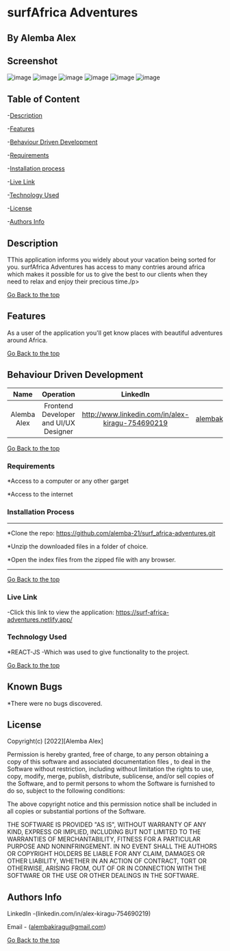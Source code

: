 # surfAfrica Adventures

## By Alemba Alex

## Screenshot

 ![image](./src/assets/Screenshot%20from%202022-08-03%2010-31-27.png)
 ![image](./src/assets/Screenshot%20from%202022-08-03%2010-31-43.png)
 ![image](./src/assets/Screenshot%20from%202022-08-03%2010-31-53.png)
 ![image](./src/assets/Screenshot%20from%202022-08-03%2010-32-01.png)
 ![image](./src/assets/Screenshot%20from%202022-08-03%2010-32-27.png)
 ![image](./src/assets/Screenshot%20from%202022-08-03%2010-32-33.png)

## Table of Content

-[Description](#description)

-[Features](#features)

-[Behaviour Driven Development](#Behaviour-Driven-Development)

-[Requirements](#requirements)

-[Installation process](#installation-process)

-[Live Link](#Live-Link)

-[Technology Used](#technology-Used)

-[License](#license)

-[Authors Info](#Authors-info)

## Description

<p>TThis application informs you widely about your vacation being sorted for you. surfAfrica Adventures has access to many contries around africa which makes it possible for us to give the best to our clients when they need to relax and enjoy their precious time./p>

[Go Back to the top](#surfAfrica-Adventures)

## Features

As a user of the application you'll get know places with beautiful adventures around Africa. 

[Go Back to the top](#surfAfrica-Adventures)

## Behaviour Driven Development

|Name   |Operation | LinkedIn | Email |
|:---------:|:-------:|:-------:|:----:|
| Alemba Alex | Frontend Developer and UI/UX Designer | http://www.linkedin.com/in/alex-kiragu-754690219 | alembakiragu@gmail.com |

[Go Back to the top](#surfAfrica-Adventures)

### Requirements

*Access to a computer or any other garget

*Access to the internet

### Installation Process

****

*Clone the repo: https://github.com/alemba-21/surf_africa-adventures.git

*Unzip the downloaded files in a folder of choice.

*Open the index files from the zipped file with any browser.
****

[Go Back to the top](#surfAfrica-Adventures)

### Live Link

-Click this link to view the application: https://surf-africa-adventures.netlify.app/

### Technology Used

*REACT-JS -Which was used to give functionality to the project.

[Go Back to the top](#surfAfrica-Adventures)

## Known Bugs

*There were no bugs discovered.

## License

Copyright(c) [2022][Alemba Alex]

Permission is hereby granted, free of charge, to any person obtaining a copy of this software and associated documentation files , to deal in the Software without restriction, including without limitation the rights to use, copy, modify, merge, publish, distribute, sublicense, and/or sell copies of the Software, and to permit persons to whom the Software is furnished to do so, subject to the following conditions:

The above copyright notice and this permission notice shall be included in all copies or substantial portions of the Software.

THE SOFTWARE IS PROVIDED "AS IS", WITHOUT WARRANTY OF ANY KIND, EXPRESS OR IMPLIED, INCLUDING BUT NOT LIMITED TO THE WARRANTIES OF MERCHANTABILITY, FITNESS FOR A PARTICULAR PURPOSE AND NONINFRINGEMENT. IN NO EVENT SHALL THE AUTHORS OR COPYRIGHT HOLDERS BE LIABLE FOR ANY CLAIM, DAMAGES OR OTHER LIABILITY, WHETHER IN AN ACTION OF CONTRACT, TORT OR OTHERWISE, ARISING FROM, OUT OF OR IN CONNECTION WITH THE SOFTWARE OR THE USE OR OTHER DEALINGS IN THE SOFTWARE.

## Authors Info

LinkedIn -(linkedin.com/in/alex-kiragu-754690219)

Email - (alembakiragu@gmail.com)

[Go Back to the top](#surfAfrica-Adventures)
